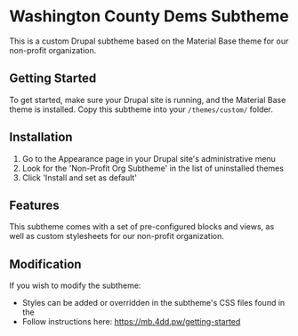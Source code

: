 # Washington County Dems Subtheme

This is a custom Drupal subtheme based on the Material Base theme for our non-profit organization.

## Getting Started

To get started, make sure your Drupal site is running, and the Material Base theme is installed. Copy this subtheme into your `/themes/custom/` folder.

## Installation

1. Go to the Appearance page in your Drupal site's administrative menu
2. Look for the 'Non-Profit Org Subtheme' in the list of uninstalled themes
3. Click 'Install and set as default'

## Features

This subtheme comes with a set of pre-configured blocks and views, as well as custom stylesheets for our non-profit organization.

## Modification

If you wish to modify the subtheme:

- Styles can be added or overridden in the subtheme's CSS files found in the
- Follow instructions here: https://mb.4dd.pw/getting-started
